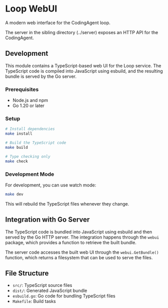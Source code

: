 # Loop WebUI

A modern web interface for the CodingAgent loop.

The server in the sibling directory (../server) exposes an HTTP API for
the CodingAgent.

## Development

This module contains a TypeScript-based web UI for the Loop service. The TypeScript code is compiled into JavaScript using esbuild, and the resulting bundle is served by the Go server.

### Prerequisites

- Node.js and npm
- Go 1.20 or later

### Setup

```bash
# Install dependencies
make install

# Build the TypeScript code
make build

# Type checking only
make check
```

### Development Mode

For development, you can use watch mode:

```bash
make dev
```

This will rebuild the TypeScript files whenever they change.

## Integration with Go Server

The TypeScript code is bundled into JavaScript using esbuild and then served by the Go HTTP server. The integration happens through the `webui` package, which provides a function to retrieve the built bundle.

The server code accesses the built web UI through the `webui.GetBundle()` function, which returns a filesystem that can be used to serve the files.

## File Structure

- `src/`: TypeScript source files
- `dist/`: Generated JavaScript bundle
- `esbuild.go`: Go code for bundling TypeScript files
- `Makefile`: Build tasks
